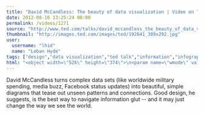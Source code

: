 ```yaml
---
title: "David McCandless: The beauty of data visualization | Video on TED.com"
date: 2012-08-16 13:25:24 00:00
permalink: /videos/1271
source: "http://www.ted.com/talks/david_mccandless_the_beauty_of_data_visualization.html"
thumbnail: "http://images.ted.com/images/ted/192641_389x292.jpg"
user:
  username: "lhid"
  name: "Leban Hyde"
tags: ["design","data visualization","ted talk","information","infographics"]
html: "<object width=\"526\" height=\"374\">\n<param name=\"wmode\" value=\"transparent\"><param name=\"movie\" value=\"http://video.ted.com/assets/player/swf/EmbedPlayer.swf\"><param name=\"allowFullScreen\" value=\"true\"><param name=\"allowScriptAccess\" value=\"always\"><param name=\"wmode\" value=\"transparent\"><param name=\"bgColor\" value=\"#ffffff\"><param name=\"flashvars\" value=\"vu=http://video.ted.com/talk/stream/2010G/Blank/DavidMcCandless_2010G-320k.mp4&amp;su=http://images.ted.com/images/ted/tedindex/embed-posters/DavidMcCandless-2010G.embed_thumbnail.jpg&amp;vw=512&amp;vh=288&amp;ap=0&amp;ti=937&amp;lang=en&amp;introDuration=15330&amp;adDuration=4000&amp;postAdDuration=830&amp;adKeys=talk=david_mccandless_the_beauty_of_data_visualization;year=2010;theme=presentation_innovation;theme=the_creative_spark;theme=design_like_you_give_a_damn;event=TEDGlobal+2010;tag=complexity;tag=computers;tag=data;tag=design;tag=visualizations;&amp;preAdTag=tconf.ted/embed;tile=1;sz=512x288;\"><embed src=\"http://video.ted.com/assets/player/swf/EmbedPlayer.swf\" pluginspace=\"http://www.macromedia.com/go/getflashplayer\" type=\"application/x-shockwave-flash\" wmode=\"transparent\" bgcolor=\"#ffffff\" width=\"526\" height=\"374\" allowfullscreen=\"true\" allowscriptaccess=\"always\" flashvars=\"vu=http://video.ted.com/talk/stream/2010G/Blank/DavidMcCandless_2010G-320k.mp4&amp;su=http://images.ted.com/images/ted/tedindex/embed-posters/DavidMcCandless-2010G.embed_thumbnail.jpg&amp;vw=512&amp;vh=288&amp;ap=0&amp;ti=937&amp;lang=en&amp;introDuration=15330&amp;adDuration=4000&amp;postAdDuration=830&amp;adKeys=talk=david_mccandless_the_beauty_of_data_visualization;year=2010;theme=presentation_innovation;theme=the_creative_spark;theme=design_like_you_give_a_damn;event=TEDGlobal+2010;tag=complexity;tag=computers;tag=data;tag=design;tag=visualizations;&amp;preAdTag=tconf.ted/embed;tile=1;sz=512x288;\"></embed></object>"
---
```


David McCandless turns complex data sets (like worldwide military spending, media buzz, Facebook status updates) into beautiful, simple diagrams that tease out unseen patterns and connections. Good design, he suggests, is the best way to navigate information glut -- and it may just change the way we see the world.